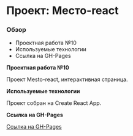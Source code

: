 # Проект: Место-react

### Обзор

- Проектная работа №10
- Используемые технологии
- Ссылка на GH-Pages

**Проектная работа №10**

Проект Mesto-react, интерактивная страница.

**Используемые технологии**

Проект собран на Create React App.

**Ссылка на GH-Pages**

[Ссылка на GH-Pages](https://alekseygon4arov.github.io/mesto-react/)
